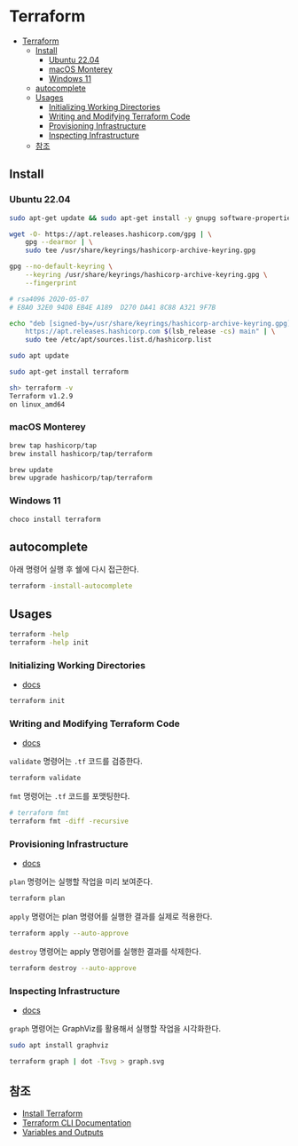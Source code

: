 # Terraform

- [Terraform](#terraform)
  - [Install](#install)
    - [Ubuntu 22.04](#ubuntu-2204)
    - [macOS Monterey](#macos-monterey)
    - [Windows 11](#windows-11)
  - [autocomplete](#autocomplete)
  - [Usages](#usages)
    - [Initializing Working Directories](#initializing-working-directories)
    - [Writing and Modifying Terraform Code](#writing-and-modifying-terraform-code)
    - [Provisioning Infrastructure](#provisioning-infrastructure)
    - [Inspecting Infrastructure](#inspecting-infrastructure)
  - [참조](#참조)

## Install

### Ubuntu 22.04

```sh
sudo apt-get update && sudo apt-get install -y gnupg software-properties-common
```

```sh
wget -O- https://apt.releases.hashicorp.com/gpg | \
    gpg --dearmor | \
    sudo tee /usr/share/keyrings/hashicorp-archive-keyring.gpg
```

```sh
gpg --no-default-keyring \
    --keyring /usr/share/keyrings/hashicorp-archive-keyring.gpg \
    --fingerprint

# rsa4096 2020-05-07
# E8A0 32E0 94D8 EB4E A189  D270 DA41 8C88 A321 9F7B
```

```sh
echo "deb [signed-by=/usr/share/keyrings/hashicorp-archive-keyring.gpg] \
    https://apt.releases.hashicorp.com $(lsb_release -cs) main" | \
    sudo tee /etc/apt/sources.list.d/hashicorp.list
```

```sh
sudo apt update
```

```sh
sudo apt-get install terraform
```

```sh
sh> terraform -v
Terraform v1.2.9
on linux_amd64
```

### macOS Monterey

```sh
brew tap hashicorp/tap
brew install hashicorp/tap/terraform
```

```sh
brew update
brew upgrade hashicorp/tap/terraform
```

### Windows 11

```ps1
choco install terraform
```

## autocomplete

아래 명령어 실행 후 쉘에 다시 접근한다.

```sh
terraform -install-autocomplete
```

## Usages

```sh
terraform -help
terraform -help init
```

### Initializing Working Directories

- [docs](https://www.terraform.io/cli/init)

```sh
terraform init
```

### Writing and Modifying Terraform Code

- [docs](https://www.terraform.io/cli/code)

`validate` 명령어는 `.tf` 코드를 검증한다.

```sh
terraform validate
```

`fmt` 명령어는 `.tf` 코드를 포맷팅한다.

```sh
# terraform fmt
terraform fmt -diff -recursive
```

### Provisioning Infrastructure

- [docs](https://www.terraform.io/cli/run)

`plan` 명령어는 실행할 작업을 미리 보여준다.

```sh
terraform plan
```

`apply` 명령어는 plan 명령어를 실행한 결과를 실제로 적용한다.

```sh
terraform apply --auto-approve
```

`destroy` 명령어는 apply 명령어를 실행한 결과를 삭제한다.

```sh
terraform destroy --auto-approve
```

### Inspecting Infrastructure

- [docs](https://www.terraform.io/cli/inspect)

`graph` 명령어는 GraphViz를 활용해서 실행할 작업을 시각화한다.

```sh
sudo apt install graphviz
```

```sh
terraform graph | dot -Tsvg > graph.svg
```

## 참조

- [Install Terraform](https://learn.hashicorp.com/tutorials/terraform/install-cli)
- [Terraform CLI Documentation](https://www.terraform.io/cli)
- [Variables and Outputs](https://www.terraform.io/language/values)
